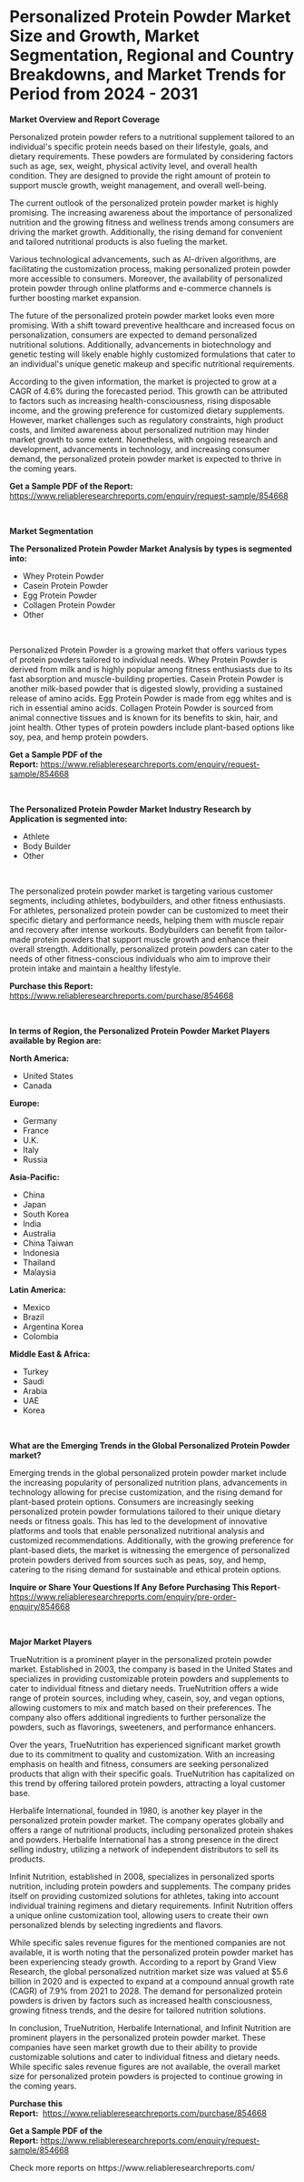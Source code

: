 <p><h1>Personalized Protein Powder Market Size and Growth, Market Segmentation, Regional and Country Breakdowns, and Market Trends for Period from 2024 -  2031</h1></p><p><strong>Market Overview and Report Coverage</strong></p>
<p><p>Personalized protein powder refers to a nutritional supplement tailored to an individual's specific protein needs based on their lifestyle, goals, and dietary requirements. These powders are formulated by considering factors such as age, sex, weight, physical activity level, and overall health condition. They are designed to provide the right amount of protein to support muscle growth, weight management, and overall well-being.</p><p>The current outlook of the personalized protein powder market is highly promising. The increasing awareness about the importance of personalized nutrition and the growing fitness and wellness trends among consumers are driving the market growth. Additionally, the rising demand for convenient and tailored nutritional products is also fueling the market.</p><p>Various technological advancements, such as AI-driven algorithms, are facilitating the customization process, making personalized protein powder more accessible to consumers. Moreover, the availability of personalized protein powder through online platforms and e-commerce channels is further boosting market expansion.</p><p>The future of the personalized protein powder market looks even more promising. With a shift toward preventive healthcare and increased focus on personalization, consumers are expected to demand personalized nutritional solutions. Additionally, advancements in biotechnology and genetic testing will likely enable highly customized formulations that cater to an individual's unique genetic makeup and specific nutritional requirements.</p><p>According to the given information, the market is projected to grow at a CAGR of 4.6% during the forecasted period. This growth can be attributed to factors such as increasing health-consciousness, rising disposable income, and the growing preference for customized dietary supplements. However, market challenges such as regulatory constraints, high product costs, and limited awareness about personalized nutrition may hinder market growth to some extent. Nonetheless, with ongoing research and development, advancements in technology, and increasing consumer demand, the personalized protein powder market is expected to thrive in the coming years.</p></p>
<p><strong>Get a Sample PDF of the Report:</strong> <a href="https://www.reliableresearchreports.com/enquiry/request-sample/854668">https://www.reliableresearchreports.com/enquiry/request-sample/854668</a></p>
<p>&nbsp;</p>
<p><strong>Market Segmentation</strong></p>
<p><strong>The Personalized Protein Powder Market Analysis by types is segmented into:</strong></p>
<p><ul><li>Whey Protein Powder</li><li>Casein Protein Powder</li><li>Egg Protein Powder</li><li>Collagen Protein Powder</li><li>Other</li></ul></p>
<p>&nbsp;</p>
<p><p>Personalized Protein Powder is a growing market that offers various types of protein powders tailored to individual needs. Whey Protein Powder is derived from milk and is highly popular among fitness enthusiasts due to its fast absorption and muscle-building properties. Casein Protein Powder is another milk-based powder that is digested slowly, providing a sustained release of amino acids. Egg Protein Powder is made from egg whites and is rich in essential amino acids. Collagen Protein Powder is sourced from animal connective tissues and is known for its benefits to skin, hair, and joint health. Other types of protein powders include plant-based options like soy, pea, and hemp protein powders.</p></p>
<p><strong>Get a Sample PDF of the Report:</strong>&nbsp;<a href="https://www.reliableresearchreports.com/enquiry/request-sample/854668">https://www.reliableresearchreports.com/enquiry/request-sample/854668</a></p>
<p>&nbsp;</p>
<p><strong>The Personalized Protein Powder Market Industry Research by Application is segmented into:</strong></p>
<p><ul><li>Athlete</li><li>Body Builder</li><li>Other</li></ul></p>
<p>&nbsp;</p>
<p><p>The personalized protein powder market is targeting various customer segments, including athletes, bodybuilders, and other fitness enthusiasts. For athletes, personalized protein powder can be customized to meet their specific dietary and performance needs, helping them with muscle repair and recovery after intense workouts. Bodybuilders can benefit from tailor-made protein powders that support muscle growth and enhance their overall strength. Additionally, personalized protein powders can cater to the needs of other fitness-conscious individuals who aim to improve their protein intake and maintain a healthy lifestyle.</p></p>
<p><strong>Purchase this Report:</strong>&nbsp; <a href="https://www.reliableresearchreports.com/purchase/854668">https://www.reliableresearchreports.com/purchase/854668</a></p>
<p>&nbsp;</p>
<p><strong>In terms of Region, the Personalized Protein Powder Market Players available by Region are:</strong></p>
<p>
    <p> <strong> North America: </strong>
        <ul>
            <li>United States</li>
            <li>Canada</li>
        </ul>
        </p> 
    <p> <strong> Europe: </strong>
        <ul>
            <li>Germany</li>
            <li>France</li>
            <li>U.K.</li>
            <li>Italy</li>
            <li>Russia</li>
        </ul>
        </p> 
    <p> <strong> Asia-Pacific: </strong>
        <ul>
            <li>China</li>
            <li>Japan</li>
            <li>South Korea</li>
            <li>India</li>
            <li>Australia</li>
            <li>China Taiwan</li>
            <li>Indonesia</li>
            <li>Thailand</li>
            <li>Malaysia</li>
        </ul>
        </p> 
    <p> <strong> Latin America: </strong>
        <ul>
            <li>Mexico</li>
            <li>Brazil</li>
            <li>Argentina Korea</li>
            <li>Colombia</li>
        </ul>
        </p> 
    <p> <strong> Middle East & Africa: </strong>
        <ul>
            <li>Turkey</li>
            <li>Saudi</li>
            <li>Arabia</li>
            <li>UAE</li>
            <li>Korea</li>
        </ul>
    </p>
    </p>
<p>&nbsp;</p>
<p><strong>What are the Emerging Trends in the Global Personalized Protein Powder market?</strong></p>
<p><p>Emerging trends in the global personalized protein powder market include the increasing popularity of personalized nutrition plans, advancements in technology allowing for precise customization, and the rising demand for plant-based protein options. Consumers are increasingly seeking personalized protein powder formulations tailored to their unique dietary needs or fitness goals. This has led to the development of innovative platforms and tools that enable personalized nutritional analysis and customized recommendations. Additionally, with the growing preference for plant-based diets, the market is witnessing the emergence of personalized protein powders derived from sources such as peas, soy, and hemp, catering to the rising demand for sustainable and ethical protein options.</p></p>
<p><strong>Inquire or Share Your Questions If Any Before Purchasing This Report</strong>- <a href="https://www.reliableresearchreports.com/enquiry/pre-order-enquiry/854668">https://www.reliableresearchreports.com/enquiry/pre-order-enquiry/854668</a></p>
<p>&nbsp;</p>
<p><strong>Major Market Players</strong></p>
<p><p>TrueNutrition is a prominent player in the personalized protein powder market. Established in 2003, the company is based in the United States and specializes in providing customizable protein powders and supplements to cater to individual fitness and dietary needs. TrueNutrition offers a wide range of protein sources, including whey, casein, soy, and vegan options, allowing customers to mix and match based on their preferences. The company also offers additional ingredients to further personalize the powders, such as flavorings, sweeteners, and performance enhancers.</p><p>Over the years, TrueNutrition has experienced significant market growth due to its commitment to quality and customization. With an increasing emphasis on health and fitness, consumers are seeking personalized products that align with their specific goals. TrueNutrition has capitalized on this trend by offering tailored protein powders, attracting a loyal customer base.</p><p>Herbalife International, founded in 1980, is another key player in the personalized protein powder market. The company operates globally and offers a range of nutritional products, including personalized protein shakes and powders. Herbalife International has a strong presence in the direct selling industry, utilizing a network of independent distributors to sell its products.</p><p>Infinit Nutrition, established in 2008, specializes in personalized sports nutrition, including protein powders and supplements. The company prides itself on providing customized solutions for athletes, taking into account individual training regimens and dietary requirements. Infinit Nutrition offers a unique online customization tool, allowing users to create their own personalized blends by selecting ingredients and flavors.</p><p>While specific sales revenue figures for the mentioned companies are not available, it is worth noting that the personalized protein powder market has been experiencing steady growth. According to a report by Grand View Research, the global personalized nutrition market size was valued at $5.6 billion in 2020 and is expected to expand at a compound annual growth rate (CAGR) of 7.9% from 2021 to 2028. The demand for personalized protein powders is driven by factors such as increased health consciousness, growing fitness trends, and the desire for tailored nutrition solutions.</p><p>In conclusion, TrueNutrition, Herbalife International, and Infinit Nutrition are prominent players in the personalized protein powder market. These companies have seen market growth due to their ability to provide customizable solutions and cater to individual fitness and dietary needs. While specific sales revenue figures are not available, the overall market size for personalized protein powders is projected to continue growing in the coming years.</p></p>
<p><strong>Purchase this Report:</strong>&nbsp;&nbsp;<a href="https://www.reliableresearchreports.com/purchase/854668">https://www.reliableresearchreports.com/purchase/854668</a></p>
<p></p>
<p><strong>Get a Sample PDF of the Report:</strong>&nbsp;<a href="https://www.reliableresearchreports.com/enquiry/request-sample/854668">https://www.reliableresearchreports.com/enquiry/request-sample/854668</a></p>
<p>Check more reports on https://www.reliableresearchreports.com/</p>